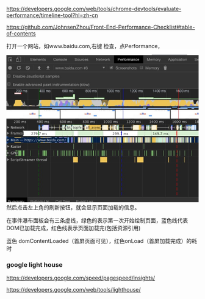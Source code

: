https://developers.google.com/web/tools/chrome-devtools/evaluate-performance/timeline-tool?hl=zh-cn

https://github.com/JohnsenZhou/Front-End-Performance-Checklist#table-of-contents


打开一个网站，如www.baidu.com,右键 检查，点Performance，
![chrome](./img/chrome.jpg)
然后点击左上角的刷新按钮，就会显示页面加载的信息。
 
 
在事件瀑布面板会有三条虚线，绿色的表示第一次开始绘制页面，蓝色线代表DOM已加载完成，红色线表示页面加载完(包括资源引用)

蓝色 domContentLoaded（首屏页面可见），红色onLoad（首屏加载完成）的耗时

### google light house
https://developers.google.com/speed/pagespeed/insights/

https://developers.google.com/web/tools/lighthouse/
